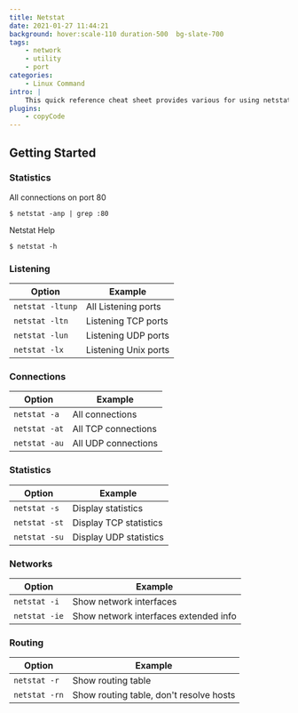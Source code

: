 ```yaml
---
title: Netstat
date: 2021-01-27 11:44:21
background: hover:scale-110 duration-500  bg-slate-700
tags:
    - network
    - utility
    - port
categories:
    - Linux Command
intro: |
    This quick reference cheat sheet provides various for using netstat command.
plugins:
    - copyCode
---
```


Getting Started
---------------


### Statistics

All connections on port 80
```shell script
$ netstat -anp | grep :80
```
Netstat Help
```shell script
$ netstat -h
```



### Listening
| Option           | Example              |
|------------------|----------------------|
| `netstat -ltunp` | All Listening ports  |
| `netstat -ltn`   | Listening TCP ports  |
| `netstat -lun`   | Listening UDP ports  |
| `netstat -lx`    | Listening Unix ports |




### Connections

| Option        | Example             |
|---------------|---------------------|
| `netstat -a`  | All connections     |
| `netstat -at` | All TCP connections |
| `netstat -au` | All UDP connections |




### Statistics

| Option        | Example                |
|---------------|------------------------|
| `netstat -s`  | Display statistics     |
| `netstat -st` | Display TCP statistics |
| `netstat -su` | Display UDP statistics |




### Networks

| Option        | Example                               |
|---------------|---------------------------------------|
| `netstat -i`  | Show network interfaces               |
| `netstat -ie` | Show network interfaces extended info |



### Routing

| Option        | Example                                 |
|---------------|-----------------------------------------|
| `netstat -r`  | Show routing table                      |
| `netstat -rn` | Show routing table, don't resolve hosts |


